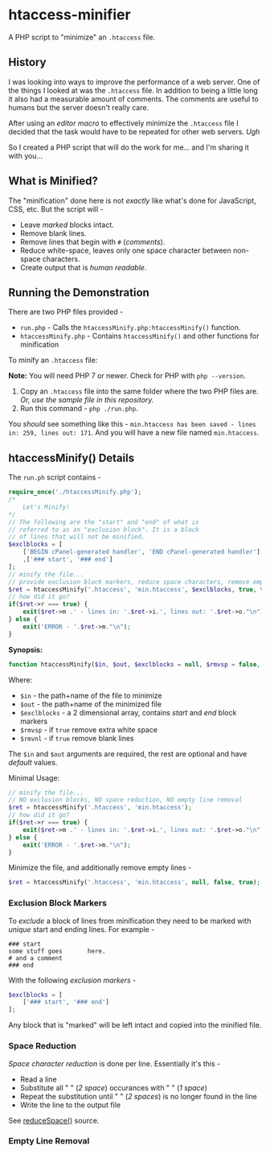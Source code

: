 # htaccess-minifier

A PHP script to "minimize" an `.htaccess` file.

## History

I was looking into ways to improve the performance of a web server. One of the things I looked at was the `.htaccess` file. In addition to being a little long it also had a measurable amount of comments. The comments are useful to humans but the server doesn't really care.

After using an *editor macro* to effectively minimize the `.htaccess` file I decided that the task would have to be repeated for other web servers. *Ugh*

So I created a PHP script that will do the work for me... and I'm sharing it with you...

## What is Minified?

The "minification" done here is not *exactly* like what's done for JavaScript, CSS, etc. But the script will - 

* Leave *marked* blocks intact.
* Remove blank lines.
* Remove lines that begin with `#` (*comments*).
* Reduce white-space, leaves only one space character between non-space characters.
* Create output that is *human readable*.

## Running the Demonstration

There are two PHP files provided - 

* `run.php` - Calls the `htaccessMinify.php:htaccessMinify()` function.
* `htaccessMinify.php` - Contains `htaccessMinify()` and other functions for minification

To minify an `.htaccess` file:

**Note:** You will need PHP 7 or newer. Check for PHP with `php --version`.

1) Copy an `.htaccess` file into the same folder where the two PHP files are. *Or, use the sample file in this repository.*
2) Run this command - `php ./run.php`.

You *should* see something like this - `min.htaccess has been saved - lines in: 259, lines out: 171`. And you will have a new file named `min.htaccess`.

## htaccessMinify() Details

The `run.ph` script contains - 

```php
require_once('./htaccessMinify.php');
/*
    Let's Minify!
*/
// The following are the "start" and "end" of what is 
// referred to as an "exclusion block". It is a block 
// of lines that will not be minified.
$exclblocks = [
    ['BEGIN cPanel-generated handler', 'END cPanel-generated handler']
    ,['### start', '### end']
];
// minify the file... 
// provide exclusion block markers, reduce space characters, remove empty lines...
$ret = htaccessMinify('.htaccess', 'min.htaccess', $exclblocks, true, true);
// how did it go?
if($ret->r === true) {
    exit($ret->m .' - lines in: '.$ret->i.', lines out: '.$ret->o."\n");
} else {
    exit('ERROR - '.$ret->m."\n");
}
```

**Synopsis:**

```php
function htaccessMinify($in, $out, $exclblocks = null, $rmvsp = false, $rmvnl = false)
```

Where:
* `$in` - the path+name of the file to minimize
* `$out` - the path+name of the minimized file
* `$exclblocks` - a 2 dimensional array, contains *start* and *end* block markers
* `$rmvsp` - if `true` remove extra white space
* `$rmvnl` - if `true` remove blank lines

The `$in` and `$out` arguments are required, the rest are optional and have *default* values.

Minimal Usage:

```php
// minify the file... 
// NO exclusion blocks, NO space reduction, NO empty line removal
$ret = htaccessMinify('.htaccess', 'min.htaccess');
// how did it go?
if($ret->r === true) {
    exit($ret->m .' - lines in: '.$ret->i.', lines out: '.$ret->o."\n");
} else {
    exit('ERROR - '.$ret->m."\n");
}
```

Minimize the file, and additionally remove empty lines - 

```php
$ret = htaccessMinify('.htaccess', 'min.htaccess', null, false, true);
```

### Exclusion Block Markers

To *exclude* a block of lines from minification they need to be marked with *unique* start and ending lines. For example - 

```
### start
some stuff goes       here.
# and a comment
### end
```

With the following *exclusion markers* - 

```php
$exclblocks = [
    ['### start', '### end']
];
```

Any block that is "marked" will be left intact and copied into the minified file. 

### Space Reduction

*Space character reduction* is done per line. Essentially it's this - 

* Read a line
* Substitute all "  " (*2 space*) occurances with " " (*1 space*)
* Repeat the substitution until "  " (*2 spaces*) is no longer found in the line
* Write the line to the output file

See [reduceSpace()](htaccessMinify.php#L18-L25) source.

### Empty Line Removal

